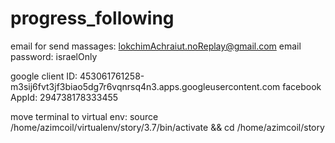 # progress_following
email for send massages: lokchimAchraiut.noReplay@gmail.com
email password: israelOnly

google client ID: 453061761258-m3sij6fvt3jf3biao5dg7r6vqnrsq4n3.apps.googleusercontent.com
facebook AppId: 294738178333455

move terminal to virtual env: source /home/azimcoil/virtualenv/story/3.7/bin/activate && cd /home/azimcoil/story